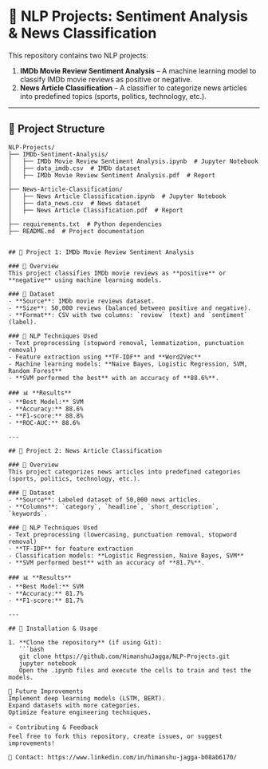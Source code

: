 # 📝 NLP Projects: Sentiment Analysis & News Classification

This repository contains two NLP projects:

1. **IMDb Movie Review Sentiment Analysis** – A machine learning model to classify IMDb movie reviews as positive or negative.
2. **News Article Classification** – A classifier to categorize news articles into predefined topics (sports, politics, technology, etc.).

---

## 📂 Project Structure

```plaintext
NLP-Projects/
├── IMDb-Sentiment-Analysis/
│   ├── IMDb Movie Review Sentiment Analysis.ipynb  # Jupyter Notebook
│   ├── data_imdb.csv  # IMDb dataset 
│   ├── IMDb Movie Review Sentiment Analysis.pdf  # Report 
│
├── News-Article-Classification/
│   ├── News Article Classification.ipynb  # Jupyter Notebook
│   ├── data_news.csv  # News dataset 
│   ├── News Article Classification.pdf  # Report
│
├── requirements.txt  # Python dependencies
├── README.md  # Project documentation


## 📌 Project 1: IMDb Movie Review Sentiment Analysis

### 🔹 Overview
This project classifies IMDb movie reviews as **positive** or **negative** using machine learning models.

### 🔹 Dataset
- **Source**: IMDb movie reviews dataset.
- **Size**: 50,000 reviews (balanced between positive and negative).
- **Format**: CSV with two columns: `review` (text) and `sentiment` (label).

### 🔹 NLP Techniques Used
- Text preprocessing (stopword removal, lemmatization, punctuation removal)
- Feature extraction using **TF-IDF** and **Word2Vec**
- Machine learning models: **Naive Bayes, Logistic Regression, SVM, Random Forest**
- **SVM performed the best** with an accuracy of **88.6%**.

### 📊 **Results**
- **Best Model:** SVM
- **Accuracy:** 88.6%
- **F1-score:** 88.8%
- **ROC-AUC:** 88.6%

---

## 📌 Project 2: News Article Classification

### 🔹 Overview
This project categorizes news articles into predefined categories (sports, politics, technology, etc.).

### 🔹 Dataset
- **Source**: Labeled dataset of 50,000 news articles.
- **Columns**: `category`, `headline`, `short_description`, `keywords`.

### 🔹 NLP Techniques Used
- Text preprocessing (lowercasing, punctuation removal, stopword removal)
- **TF-IDF** for feature extraction
- Classification models: **Logistic Regression, Naive Bayes, SVM**
- **SVM performed best** with an accuracy of **81.7%**.

### 📊 **Results**
- **Best Model:** SVM
- **Accuracy:** 81.7%
- **F1-score:** 81.7%

---

## 🔧 Installation & Usage

1. **Clone the repository** (if using Git):
   ```bash
   git clone https://github.com/HimanshuJagga/NLP-Projects.git
   jupyter notebook
   Open the .ipynb files and execute the cells to train and test the models.

🎯 Future Improvements
Implement deep learning models (LSTM, BERT).
Expand datasets with more categories.
Optimize feature engineering techniques.

⭐ Contributing & Feedback
Feel free to fork this repository, create issues, or suggest improvements!

📧 Contact: https://www.linkedin.com/in/himanshu-jagga-b08ab6170/

